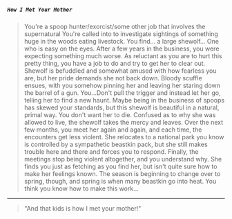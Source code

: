 ##### `How I Met Your Mother`
>You're a spoop hunter/exorcist/some other job that involves the supernatural
>You're called into to investigate sightings of something huge in the woods eating livestock.
>You find... a large shewolf... One who is easy on the eyes.
>After a few years in the business, you were expecting something much worse.
>As reluctant as you are to hurt this pretty thing, you have a job to do and try to get her to clear out.
>Shewolf is befuddled and somewhat amused with how fearless you are, but her pride demands she not back down.
>Bloody scuffle ensues, with you somehow pinning her and leaving her staring down the barrel of a gun.
>You...Don't pull the trigger and instead let her go, telling her to find a new haunt.
>Maybe being in the business of spoops has skewed your standards, but this shewolf is beautiful in a natural, primal way. You don't want her to die.
>Confused as to why she was allowed to live, the shewolf takes the mercy and leaves.
>Over the next few months, you meet her again and again, and each time, the encounters get less violent.
>She relocates to a national park you know is controlled by a sympathetic beastkin pack, but she still makes trouble here and there and forces you to respond.
>Finally, the meetings stop being violent altogether, and you understand why.
>She finds you just as fetching as you find her, but isn't quite sure how to make her feelings known.
>The season is beginning to change over to spring, though, and spring is when many beastkin go into heat.
>You think you know how to make this work...
----
>"And that kids is how I met your mother!"